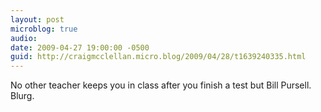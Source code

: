 ```yaml
---
layout: post
microblog: true
audio: 
date: 2009-04-27 19:00:00 -0500
guid: http://craigmcclellan.micro.blog/2009/04/28/t1639240335.html
---
```

No other teacher keeps you in class after you finish a test but Bill Pursell.  Blurg.
